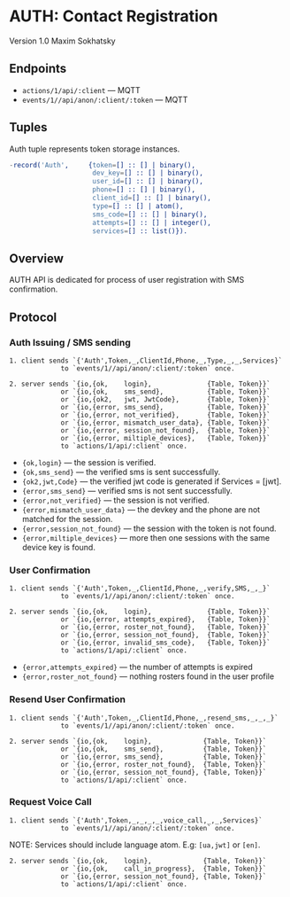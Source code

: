 AUTH: Contact Registration
==========================

Version 1.0 Maxim Sokhatsky

Endpoints
--------

* `actions/1/api/:client` — MQTT
* `events/1//api/anon/:client/:token` — MQTT

Tuples
------

Auth tuple represents token storage instances.

```erlang
-record('Auth',     {token=[] :: [] | binary(),
                     dev_key=[] :: [] | binary(),
                     user_id=[] :: [] | binary(),
                     phone=[] :: [] | binary(),
                     client_id=[] :: [] | binary(),
                     type=[] :: [] | atom(),
                     sms_code=[] :: [] | binary(),
                     attempts=[] :: [] | integer(),
                     services=[] :: list()}).
```

Overview
--------

AUTH API is dedicated for process of user registration with SMS confirmation.

Protocol
--------

### Auth Issuing / SMS sending

```
1. client sends `{'Auth',Token,_,ClientId,Phone,_,Type,_,_,Services}`
             to `events/1//api/anon/:client/:token` once.
```

```
2. server sends `{io,{ok,    login},              {Table, Token}}` 
             or `{io,{ok,    sms_send},           {Table, Token}}` 
             or `{io,{ok2,   jwt, JwtCode},       {Table, Token}}` 
             or `{io,{error, sms_send},           {Table, Token}}` 
             or `{io,{error, not_verified},       {Table, Token}}`
             or `{io,{error, mismatch_user_data}, {Table, Token}}` 
             or `{io,{error, session_not_found},  {Table, Token}}` 
             or `{io,{error, miltiple_devices},   {Table, Token}}` 
             to `actions/1/api/:client` once.
```

* `{ok,login}` — the session is verified.
* `{ok,sms_send}` — the verified sms is sent successfully.
* `{ok2,jwt,Code}` — the verified jwt code is generated if Services = [jwt].
* `{error,sms_send}` — verified sms is not sent successfully.
* `{error,not_verified}` —  the session is not verified.
* `{error,mismatch_user_data}` — the devkey and the phone are not matched for the session.
* `{error,session_not_found}` — the session with the token is not found.
* `{error,miltiple_devices}` — more then one sessions with the same device key is found.

### User Confirmation

```
1. client sends `{'Auth',Token,_,ClientId,Phone,_,verify,SMS,_,_}`
             to `events/1//api/anon/:client/:token` once.
```

```
2. server sends `{io,{ok,    login},              {Table, Token}}`
             or `{io,{error, attempts_expired},   {Table, Token}}`
             or `{io,{error, roster_not_found},   {Table, Token}}` 
             or `{io,{error, session_not_found},  {Table, Token}}`
             or `{io,{error, invalid_sms_code},   {Table, Token}}`
             to `actions/1/api/:client` once.
```

* `{error,attempts_expired}` — the number of attempts is expired
* `{error,roster_not_found}` — nothing rosters found in the user profile

### Resend User Confirmation

```
1. client sends `{'Auth',Token,_,ClientId,Phone,_,resend_sms,_,_,_}`
             to `events/1//api/anon/:client/:token` once.
```

```
2. server sends `{io,{ok,    login},             {Table, Token}}`
             or `{io,{ok,    sms_send},          {Table, Token}}`
             or `{io,{error, sms_send},          {Table, Token}}`
             or `{io,{error, roster_not_found},  {Table, Token}}`
             or `{io,{error, session_not_found}, {Table, Token}}`
             to `actions/1/api/:client` once.
```

### Request Voice Call

```
1. client sends `{'Auth',Token,_,_,_,_,voice_call,_,_,Services}`
             to `events/1//api/anon/:client/:token` once.
```

NOTE: Services should include language atom. E.g: `[ua,jwt]` or `[en]`.

```
2. server sends `{io,{ok,    login},             {Table, Token}}`
             or `{io,{ok,    call_in_progress},  {Table, Token}}`
             or `{io,{error, session_not_found}, {Table, Token}}`
             to `actions/1/api/:client` once.
```
